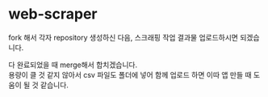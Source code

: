 # web-scraper

fork 해서 각자 repository 생성하신 다음, 스크래핑 작업 결과물 업로드하시면 되겠습니다.  
  
다 완료되었을 때 merge해서 합치겠습니다.  
용량이 클 것 같지 않아서 csv 파일도 폴더에 넣어 함께 업로드 하면 이따 앱 만들 때 도움이 될 것 같습니다.
